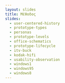 ```yaml
---
layout: slides
title: Μέθοδος
slides:
  - user-centered-history
  - prototype-types
  - personas
  - prototype-levels
  - office-schematics
  - prototype-lifecycle
  - itv-buck
  - kodak-hifi
  - usability-observation
  - windows1
  - windows95
  - windows8
---
```


